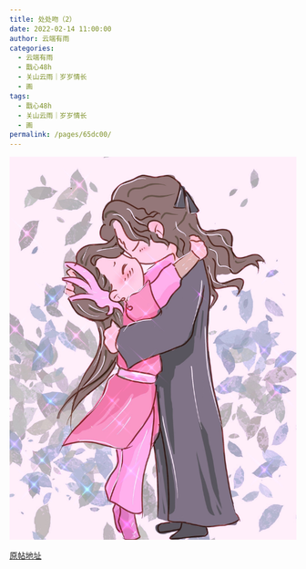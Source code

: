 ```yaml
---
title: 处处吻（2）
date: 2022-02-14 11:00:00
author: 云端有雨
categories: 
  - 云端有雨
  - 戬心48h
  - 关山云雨｜岁岁情长
  - 画
tags: 
  - 戬心48h
  - 关山云雨｜岁岁情长
  - 画
permalink: /pages/65dc00/
---
```


![处处吻2](/img/yunduanyouyu/chuchuwen2.jpg)

[原帖地址](https://yunduanyouyu.lofter.com/post/4cf27dde_2b4ac309f)
